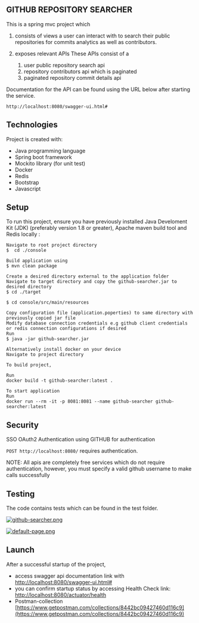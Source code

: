 **GITHUB REPOSITORY SEARCHER**
-
This is a spring mvc project which 

1) consists of views a user can interact with to search their public repositories for commits analytics as well as contributors.
    
2) exposes relevant APIs 
    These APIs consist of a 
    1. user public repository search api
    2. repository contributors api which is paginated
    3. paginated repository commit details api 
 
Documentation for the API can be found using the URL below after starting the service.

`http://localhost:8080/swagger-ui.html#`

## Technologies
Project is created with:
* Java programming language
* Spring boot framework
* Mockito library (for unit test)
* Docker
* Redis
* Bootstrap
* Javascript


## Setup
To run this project, ensure you have previously installed Java Develoment Kit (JDK) (preferably version 1.8 or greater), Apache maven build tool and Redis locally :
```
Navigate to root project directory 
$  cd ./console

Build application using
$ mvn clean package 

Create a desired directory external to the application folder
Navigate to target directory and copy the github-searcher.jar to desired directory 
$ cd ./target

$ cd console/src/main/resources

Copy configuration file (application.poperties) to same directory with previously copied jar file
Modify database connection credentials e.g github client credentials or redis connection configurations if desired
Run 
$ java -jar github-searcher.jar

Alternatively install docker on your device
Navigate to project directory

To build project,

Run 
docker build -t github-searcher:latest .

To start application
Run 
docker run --rm -it -p 8081:8081 --name github-searcher github-searcher:latest

```
      
**Security**
-
SSO OAuth2 Authentication using GITHUB for authentication

`POST http://localhost:8080/` requires authentication. 

NOTE: All apis are completely free services which do not require authentication, however, you must specify a valid github username to make calls successfully 

**Testing**
-
The code contains tests which can be found in the test folder.

[![github-searcher.png](https://i.postimg.cc/ZRd4BjKQ/github-searcher.png)](https://postimg.cc/XG4Ttf5K)

[![default-page.png](https://i.postimg.cc/Dw8Dw0zj/default-page.png)](https://postimg.cc/68xzH9nn)


## Launch
After a successful startup of the project, 
* access swagger api documentation link with [http://localhost:8080/swagger-ui.html#](http://localhost:8080/swagger-ui.html#)
* you can confirm startup status by accessing Health Check link: [http://localhost:8080/actuator/health](http://localhost:8080/actuator/health)
* Postman-collection [https://www.getpostman.com/collections/8442bc09427460d116c9](https://www.getpostman.com/collections/8442bc09427460d116c9)
